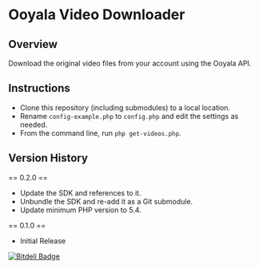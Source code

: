 # Ooyala Video Downloader

## Overview

Download the original video files from your account using the Ooyala API.

## Instructions

* Clone this repository (including submodules) to a local location.
* Rename `config-example.php` to `config.php` and edit the settings as needed.
* From the command line, run `php get-videos.php`.

## Version History

== 0.2.0 ==
- Update the SDK and references to it.
- Unbundle the SDK and re-add it as a Git submodule.
- Update minimum PHP version to 5.4.

== 0.1.0 ==
- Initial Release

[![Bitdeli Badge](https://d2weczhvl823v0.cloudfront.net/morganestes/ooyala-video-downloader/trend.png)](https://bitdeli.com/free "Bitdeli Badge")
